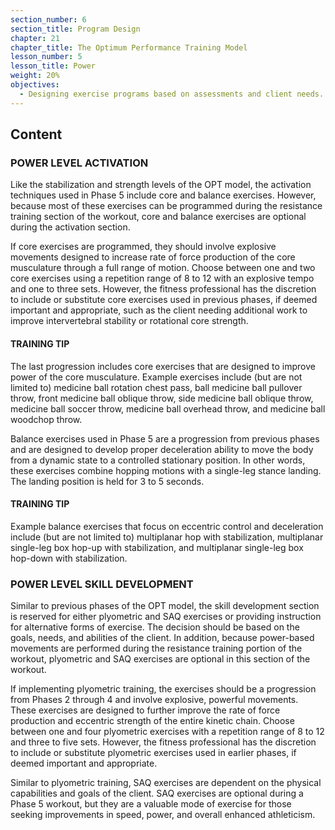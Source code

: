 ```yaml
---
section_number: 6
section_title: Program Design
chapter: 21
chapter_title: The Optimum Performance Training Model
lesson_number: 5
lesson_title: Power
weight: 20%
objectives:
  - Designing exercise programs based on assessments and client needs.
---
```


## Content
### POWER LEVEL ACTIVATION

Like the stabilization and strength levels of the OPT model, the activation techniques used in Phase 5 include core and balance exercises. However, because most of these exercises can be programmed during the resistance training section of the workout, core and balance exercises are optional during the activation section.

If core exercises are programmed, they should involve explosive movements designed to increase rate of force production of the core musculature through a full range of motion. Choose between one and two core exercises using a repetition range of 8 to 12 with an explosive tempo and one to three sets. However, the fitness professional has the discretion to include or substitute core exercises used in previous phases, if deemed important and appropriate, such as the client needing additional work to improve intervertebral stability or rotational core strength.

#### TRAINING TIP

The last progression includes core exercises that are designed to improve power of the core musculature. Example exercises include (but are not limited to) medicine ball rotation chest pass, ball medicine ball pullover throw, front medicine ball oblique throw, side medicine ball oblique throw, medicine ball soccer throw, medicine ball overhead throw, and medicine ball woodchop throw.

Balance exercises used in Phase 5 are a progression from previous phases and are designed to develop proper deceleration ability to move the body from a dynamic state to a controlled stationary position. In other words, these exercises combine hopping motions with a single-leg stance landing. The landing position is held for 3 to 5 seconds.

#### TRAINING TIP

Example balance exercises that focus on eccentric control and deceleration include (but are not limited to) multiplanar hop with stabilization, multiplanar single-leg box hop-up with stabilization, and multiplanar single-leg box hop-down with stabilization.

### POWER LEVEL SKILL DEVELOPMENT

Similar to previous phases of the OPT model, the skill development section is reserved for either plyometric and SAQ exercises or providing instruction for alternative forms of exercise. The decision should be based on the goals, needs, and abilities of the client. In addition, because power-based movements are performed during the resistance training portion of the workout, plyometric and SAQ exercises are optional in this section of the workout.

If implementing plyometric training, the exercises should be a progression from Phases 2 through 4 and involve explosive, powerful movements. These exercises are designed to further improve the rate of force production and eccentric strength of the entire kinetic chain. Choose between one and four plyometric exercises with a repetition range of 8 to 12 and three to five sets. However, the fitness professional has the discretion to include or substitute plyometric exercises used in earlier phases, if deemed important and appropriate.

Similar to plyometric training, SAQ exercises are dependent on the physical capabilities and goals of the client. SAQ exercises are optional during a Phase 5 workout, but they are a valuable mode of exercise for those seeking improvements in speed, power, and overall enhanced athleticism.